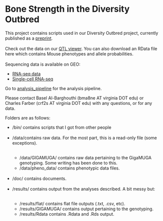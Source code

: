 # Bone Strength in the Diversity Outbred
This project contains scripts used in our Diversity Outbred project, currently published as a [preprint](https://www.biorxiv.org/content/10.1101/2020.06.24.169839v1).
<br>
<br>
Check out the data on our [QTL viewer](http://qtlviewer.uvadcos.io). You can also download an RData file here which contains Mouse phenotypes and allele probabilities.
<br>
<br>
Sequencing data is available on GEO:
  - [RNA-seq data](https://www.ncbi.nlm.nih.gov/geo/query/acc.cgi?acc=GSE152708)
  - [Single-cell RNA-seq](https://www.ncbi.nlm.nih.gov/geo/query/acc.cgi?acc=GSE152806)

Go to [analysis_pipeline](/doc/analysis_pipeline.md) for the analysis pipeline.


Please contact Basel Al-Barghouthi (bma8ne AT virginia DOT edu) or Charles Farber (crf2s AT virginia DOT edu) with any questions, or for any data.


Folders are as follows:
<ul>
<li>/bin/ contains scripts that I got from other people</li><br/>
<li>/data/contains raw data. For the most part, this is a read-only file (some exceptions).</li>
<ul><br/>
<li>/data/GIGAMUGA/ contains raw data pertaining to the GigaMUGA genotyping. Some writing has been done to this.</li>
<li>/data/pheno_data/ contains phenotypic data files.</li>
</ul><br/>      
<li>/doc/ contains documents.</li><br/> 
<li>/results/ contains output from the analyses described. A bit messy but:</li>
<ul><br/>
<li>/results/flat/ contains flat file outputs (.txt, .csv, etc).</li>
<li>/results/GIGAMUGA/ contains output pertaining to the genotyping.</li>
<li>/results/Rdata contains .Rdata and .Rds output.</li>
</ul>
</ul>




